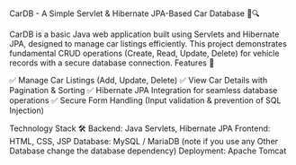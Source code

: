 CarDB - A Simple Servlet & Hibernate JPA-Based Car Database 🚗🔍

CarDB is a basic Java web application built using Servlets and Hibernate JPA, designed to manage car listings efficiently. This project demonstrates fundamental CRUD operations (Create, Read, Update, Delete) for vehicle records with a secure database connection.
Features 🚀

✅ Manage Car Listings (Add, Update, Delete)
✅ View Car Details with Pagination & Sorting
✅ Hibernate JPA Integration for seamless database operations
✅ Secure Form Handling (Input validation & prevention of SQL Injection)

Technology Stack 🛠️
  Backend: Java Servlets, Hibernate JPA
  Frontend: HTML, CSS, JSP
  Database: MySQL / MariaDB (note if you use any Other Database change the database dependency)
  Deployment: Apache Tomcat
